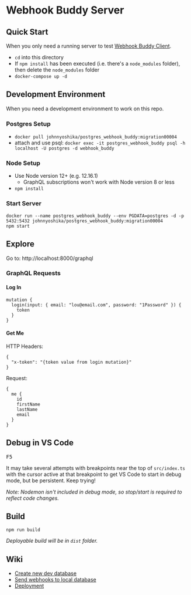 # Webhook Buddy Server

## Quick Start
When you only need a running server to test [Webhook Buddy Client](https://github.com/webhook-buddy/webhook-buddy-client).
* `cd` into this directory
* If `npm install` has been executed (i.e. there's a `node_modules` folder), then delete the `node_modules` folder
* `docker-compose up -d`

## Development Environment
When you need a development environment to work on this repo.

### Postgres Setup
* `docker pull johnnyoshika/postgres_webhook_buddy:migration00004`
* attach and use psql: `docker exec -it postgres_webhook_buddy psql -h localhost -U postgres -d webhook_buddy`

### Node Setup
* Use Node version 12+ (e.g. 12.16.1)
  * GraphQL subscriptions won't work with Node version 8 or less
* `npm install`

### Start Server
```
docker run --name postgres_webhook_buddy --env PGDATA=postgres -d -p 5432:5432 johnnyoshika/postgres_webhook_buddy:migration00004
npm start
```

## Explore
Go to: http://localhost:8000/graphql

### GraphQL Requests
#### Log In
```
mutation {
  login(input: { email: "lou@email.com", password: "1Password" }) {
    token
  }
}
```
#### Get Me
HTTP Headers:
```
{
  "x-token": "{token value from login mutation}"
}
```
Request:
```
{
  me {
    id
    firstName
    lastName
    email
  }
}
```

## Debug in VS Code
<kbd>F5</kbd>

It may take several attempts with breakpoints near the top of `src/index.ts` with the cursor active at that breakpoint to get VS Code to start in debug mode, but be persistent. Keep trying!

_Note: Nodemon isn't included in debug mode, so stop/start is required to reflect code changes._

## Build
```
npm run build
```
_Deployable build will be in `dist` folder._

## Wiki
* [Create new dev database](https://github.com/johnnyoshika/webhook-buddy-server/wiki/Create-new-dev-database)
* [Send webhooks to local database](https://github.com/johnnyoshika/webhook-buddy-server/wiki/Send-webhooks-to-local-database)
* [Deployment](https://github.com/webhook-buddy/webhook-buddy-server/wiki/Deployment)